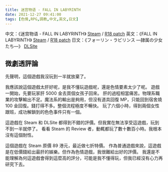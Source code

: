 ```yaml
---
title: 迷宫物语 - FALL IN LABYRINTH
date: 2021-12-27 09:41:00
tags: [色情,RPG,調教,中文,英文,日文]
---
```

中文：《迷宫物语 - FALL IN LABYRINTH》 [Steam](https://store.steampowered.com/app/1441840/__FALL_IN_LABYRINTH/) / [R18 patch](https://otaku-plan.com/fallinlabyrinth/)
英文：《FALL IN LABYRINTH》 [Steam](https://store.steampowered.com/app/1441840/FALL_IN_LABYRINTH/) / [R18 patch](https://otaku-plan.com/en/fall-in-labyrinth/)
日文：《フォーリン・ラビリンス ―隷属の少女たち―》 [DLSite](https://www.dlsite.com/maniax/work/=/product_id/RJ240457.html)

## 微劇透評論

先聲明，這個遊戲我沒玩到一半就放棄了。

我應該說這個遊戲太肝好呢，是我不懂玩遊戲呢，還是色情要素太少了呢。
遊戲一開始，先要玩家肝 5000 金去買個女孩子回來。
肝的過程相當痛苦。物理系職業的攻擊輸出不足。魔法系的輸出是夠用，但沒有道具回復 MP，只能回到宿舍燒 100 金回復。錢打得不多。整個流程極度不暢快。
玩了六個小時，得到兩個女性跟班，成功解鎖到的色色事件只有一個。

這遊戲在 Steam 和 DLSite 都得到不錯的評價。但我實在無法享受這遊戲，玩到不到一半就停了。
看看 Steam 的 Review 者，動輒都玩了數十數百小時。我根本沒有這個耐性。

這個遊戲在 Steam 原價 89 港元，最近做七折特價。
作為普通遊戲來說，這遊戲是在低價錢給出最肝的娛樂。但作為色情遊戲，我很難給出好的評價。
我還是不能理解為何這遊戲會得到這麼高的評分，可能是我不懂得玩，但我已經沒有心力再研究下去。
